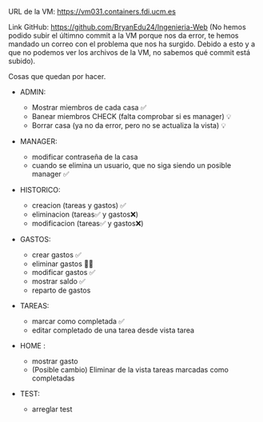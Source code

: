 URL de la VM: https://vm031.containers.fdi.ucm.es

Link GitHub: https://github.com/BryanEdu24/Ingenieria-Web
(No hemos podido subir el últimno commit a la VM porque nos da error, te hemos mandado un correo con el problema
que nos ha surgido. Debido a esto y a que no podemos ver los archivos de la VM, no sabemos qué commit está subido).

Cosas que quedan por hacer.

- ADMIN:
    - Mostrar miembros de cada casa ✅
    - Banear miembros CHECK (falta comprobar si es manager) 💡
    - Borrar casa (ya no da error, pero no se actualiza la vista) 💡

- MANAGER:
    - modificar contraseña de la casa
    - cuando se elimina un usuario, que no siga siendo un posible manager ✅

- HISTORICO:
    - creacion (tareas y gastos) ✅
    - eliminacion (tareas✅ y gastos❌)
    - modificacion (tareas✅ y gastos❌)

- GASTOS:
    - crear gastos ✅
    - eliminar gastos 🤔💡
    - modificar gastos ✅
    - mostrar saldo ✅
    - reparto de gastos

- TAREAS:
    - marcar como completada ✅
    - editar completado de una tarea desde vista tarea

- HOME :
    - mostrar gasto
    - (Posible cambio) Eliminar de la vista tareas marcadas como completadas

- TEST: 
    - arreglar test
